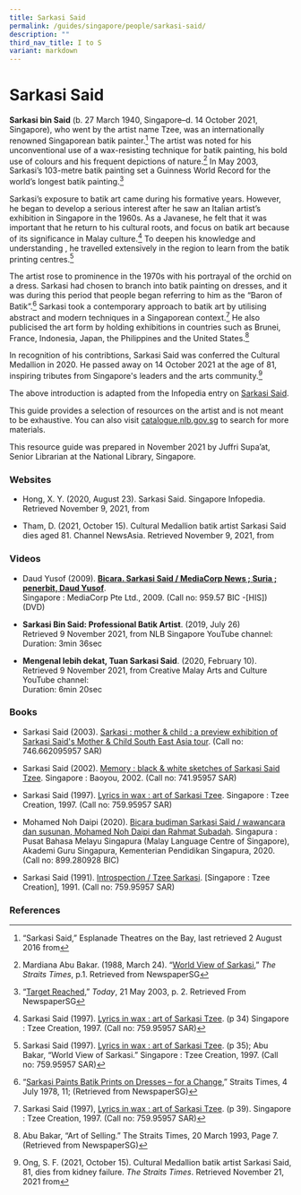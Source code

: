 ```yaml
---
title: Sarkasi Said
permalink: /guides/singapore/people/sarkasi-said/
description: ""
third_nav_title: I to S
variant: markdown
---
```

# Sarkasi Said

**Sarkasi bin Said** (b. 27 March 1940, Singapore–d. 14 October 2021, Singapore), who went by the artist name Tzee, was an internationally renowned Singaporean batik painter.[^i] The artist was noted for his unconventional use of a wax-resisting technique for batik painting, his bold use of colours and his frequent depictions of nature.[^ii] In May 2003, Sarkasi’s 103-metre batik painting set a Guinness World Record for the world’s longest batik painting.[^iii]

Sarkasi’s exposure to batik art came during his formative years. However, he began to develop a serious interest after he saw an Italian artist’s exhibition in Singapore in the 1960s. As a Javanese, he felt that it was important that he return to his cultural roots, and focus on batik art because of its significance in Malay culture.[^iv] To deepen his knowledge and understanding , he travelled extensively in the region to learn from the batik printing centres.[^v]

The artist rose to prominence in the 1970s with his portrayal of the orchid on a dress. Sarkasi had chosen to branch into batik painting on dresses, and it was during this period that people began referring to him as the “Baron of Batik”.[^vi]  Sarkasi took a contemporary approach to batik art by utilising abstract and modern techniques in a Singaporean context.[^vii]  He also publicised the art form by holding exhibitions in countries such as Brunei, France, Indonesia, Japan, the Philippines and the United States.[^viii]

In recognition of his contribtions, Sarkasi Said was conferred the Cultural Medallion in 2020. He passed away on 14 October 2021 at the age of 81, inspiring tributes from Singapore's leaders and the arts community.[^ix]

The above introduction is adapted from the Infopedia entry on [Sarkasi Said](https://www.nlb.gov.sg/main/article-detail?cmsuuid=db70d785-90a5-4b89-9b60-d6324221b155). 

[^i]: “Sarkasi Said,” Esplanade Theatres on the Bay, last retrieved 2 August 2016 from 

[^ii]: Mardiana Abu Bakar. (1988, March 24). “[World View of Sarkasi](https://eresources.nlb.gov.sg/newspapers/Digitised/Article/straitstimes19880324-1.2.61.2),” *The Straits Times*, p.1. Retrieved from NewspaperSG

[^iii]: “[Target Reached](https://eresources.nlb.gov.sg/newspapers/Digitised/Article/today20030521-2.2.4.1),” *Today*, 21 May 2003, p. 2. Retrieved From NewspaperSG

[^iv]: Sarkasi Said (1997). [Lyrics in wax : art of Sarkasi Tzee](https://eservice.nlb.gov.sg/item_holding.aspx?bid=9138548). (p 34)  Singapore : Tzee Creation, 1997. (Call no: 759.95957 SAR)

[^v]: Sarkasi Said (1997). [Lyrics in wax : art of Sarkasi Tzee](https://eservice.nlb.gov.sg/item_holding.aspx?bid=9138548). (p 35); Abu Bakar, “World View of Sarkasi.” Singapore : Tzee Creation, 1997. (Call no: 759.95957 SAR)

[^vi]: “[Sarkasi Paints Batik Prints on Dresses – for a Change](https://eresources.nlb.gov.sg/newspapers/Digitised/Article/straitstimes19780604-1.2.56),” Straits Times, 4 July 1978, 11;  (Retrieved from NewspaperSG)

[^vii]: Sarkasi Said (1997), [Lyrics in wax : art of Sarkasi Tzee](https://eservice.nlb.gov.sg/item_holding.aspx?bid=9138548). (p 39). Singapore : Tzee Creation, 1997. (Call no: 759.95957 SAR)
 
[^viii]: Abu Bakar, “Art of Selling.” The Straits Times, 20 March 1993, Page 7. (Retrieved from NewspaperSG)

[^ix]: Ong, S. F. (2021, October 15). Cultural Medallion batik artist Sarkasi Said, 81, dies from kidney failure. *The Straits Times*. Retrieved November 21, 2021 from 

This guide provides a selection of resources on the artist and is not meant to be exhaustive. You can also visit [catalogue.nlb.gov.sg](https://catalogue.nlb.gov.sg) to search for more materials.

This resource guide was prepared in November 2021 by Juffri Supa’at, Senior Librarian at the National Library, Singapore.

### Websites

- Hong, X. Y. (2020, August 23). Sarkasi Said.  Singapore Infopedia. Retrieved November 9, 2021, from 

- Tham, D. (2021, October 15). Cultural Medallion batik artist Sarkasi Said dies aged 81. Channel NewsAsia. Retrieved November 9, 2021, from 

### Videos

- Daud Yusof (2009). [**Bicara. Sarkasi Said / MediaCorp News ; Suria ; penerbit, Daud Yusof**](https://eservice.nlb.gov.sg/item_holding.aspx?bid=13177063). <br>Singapore : MediaCorp Pte Ltd., 2009. (Call no: 959.57 BIC -[HIS]) (DVD)

- **Sarkasi Bin Said: Professional Batik Artist**. (2019, July 26)<br> Retrieved 9 November 2021, from NLB Singapore YouTube channel: 
<br>Duration: 3min 36sec 

- **Mengenal lebih dekat, Tuan Sarkasi Said**. (2020, February 10). <br>Retrieved 9 November 2021, from Creative Malay Arts and Culture YouTube channel: 
<br>Duration: 6min 20sec

### Books

- Sarkasi Said (2003). [Sarkasi : mother &amp; child : a preview exhibition of Sarkasi Said's Mother &amp; Child South East Asia tour](https://eservice.nlb.gov.sg/item_holding.aspx?bid=200892147). (Call no: 746.662095957 SAR)

- Sarkasi Said (2002). [Memory : black &amp; white sketches of Sarkasi Said Tzee](https://eservice.nlb.gov.sg/item_holding.aspx?bid=11919813). Singapore : Baoyou, 2002. (Call no: 741.95957 SAR)

- Sarkasi Said (1997). [Lyrics in wax : art of Sarkasi Tzee](https://eservice.nlb.gov.sg/item_holding.aspx?bid=9138548).  Singapore : Tzee Creation, 1997. (Call no: 759.95957 SAR)

- Mohamed Noh Daipi (2020). [Bicara budiman Sarkasi Said / wawancara dan susunan, Mohamed Noh Daipi dan Rahmat Subadah](https://eservice.nlb.gov.sg/item_holding.aspx?bid=205289434). Singapura : Pusat Bahasa Melayu Singapura (Malay Language Centre of Singapore), Akademi Guru Singapura, Kementerian Pendidikan Singapura, 2020. (Call no: 899.280928 BIC)

- Sarkasi Said (1991). [Introspection / Tzee Sarkasi](https://eservice.nlb.gov.sg/item_holding.aspx?bid=6189997). [Singapore : Tzee Creation], 1991. (Call no: 759.95957 SAR)

### References
